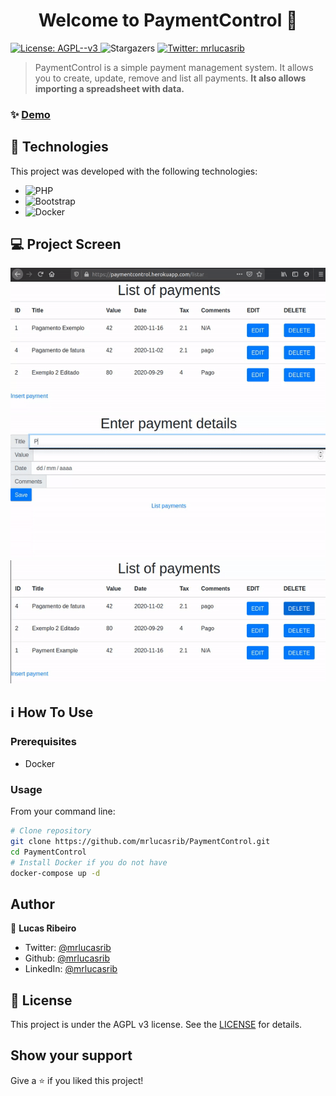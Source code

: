 <h1 align="center">Welcome to PaymentControl 👋</h1>
<p>
  <a href="#" target="_blank">
    <img alt="License: AGPL--v3" src="https://img.shields.io/badge/License-AGPL--v3-yellow.svg" />
  </a>
    <img alt="Stargazers" src="https://img.shields.io/github/stars/mrlucasrib/PaymentControl?style=social">
  <a href="https://twitter.com/mrlucasrib" target="_blank">
    <img alt="Twitter: mrlucasrib" src="https://img.shields.io/twitter/follow/mrlucasrib.svg?style=social" />
  </a>
</p>

> PaymentControl is a simple payment management system. It allows you to create, update, remove and list all payments. **It also allows importing a spreadsheet with data.**

### ✨ [Demo](https://paymentcontrol.herokuapp.com/inserir)

## :rocket: Technologies

This project was developed with the following technologies:

- ![PHP](https://img.shields.io/badge/-PHP-777BB4?style=flat-square&logo=php&logoColor=fff)
- ![Bootstrap](https://img.shields.io/badge/-Bootsrap-563D7C?style=flat-square&logo=bootstrap)
- ![Docker](https://img.shields.io/badge/Docker-2496ED?style=flat-square&logo=docker&y&logoColor=fff)

## 💻 Project Screen

![Edit screenshot](.github/edit.gif)
![Insert screenshot](.github/insert.gif)
![Delete screenshot](.github/delete.gif)

## :information_source: How To Use

### Prerequisites
- Docker
### Usage
From your command line:

```sh
# Clone repository
git clone https://github.com/mrlucasrib/PaymentControl.git
cd PaymentControl
# Install Docker if you do not have
docker-compose up -d
```

## Author

👤 **Lucas Ribeiro**

* Twitter: [@mrlucasrib](https://twitter.com/mrlucasrib)
* Github: [@mrlucasrib](https://github.com/mrlucasrib)
* LinkedIn: [@mrlucasrib](https://linkedin.com/in/mrlucasrib)

## :memo: License

This project is under the AGPL v3 license. See the [LICENSE](LICENSE) for details.

## Show your support

Give a ⭐️ if you liked this project!
